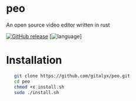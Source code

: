 # peo
An open source video editor written in rust

[![GitHub release](https://img.shields.io/badge/version-prealpha_1.0-blue)](#)
[![language](https://img.shields.io/badge/language-Rust-239120)]

# Installation
```sh
   git clone https://github.com/gitalyx/peo.git
   cd peo
   chmod +x install.sh
   sudo ./install.sh
```
